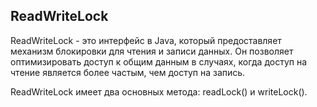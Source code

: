 ## ReadWriteLock

ReadWriteLock - это интерфейс в Java, который предоставляет механизм блокировки для чтения и записи данных. Он позволяет оптимизировать доступ к общим данным в случаях, когда доступ на чтение является более частым, чем доступ на запись.

ReadWriteLock имеет два основных метода: readLock() и writeLock().